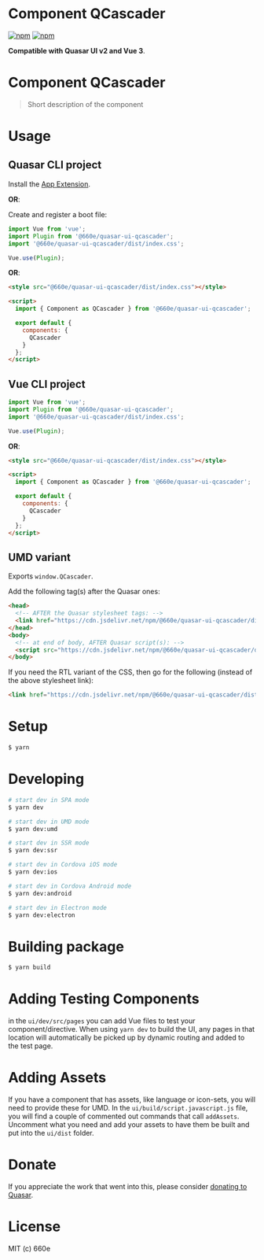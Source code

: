 # Component QCascader

[![npm](https://img.shields.io/npm/v/@660e/quasar-ui-qcascader.svg?label=@660e/quasar-ui-qcascader)](https://www.npmjs.com/package/@660e/quasar-ui-qcascader)
[![npm](https://img.shields.io/npm/dt/@660e/quasar-ui-qcascader.svg)](https://www.npmjs.com/package/@660e/quasar-ui-qcascader)

**Compatible with Quasar UI v2 and Vue 3**.

# Component QCascader

> Short description of the component

# Usage

## Quasar CLI project

Install the [App Extension](../app-extension).

**OR**:

Create and register a boot file:

```js
import Vue from 'vue';
import Plugin from '@660e/quasar-ui-qcascader';
import '@660e/quasar-ui-qcascader/dist/index.css';

Vue.use(Plugin);
```

**OR**:

```html
<style src="@660e/quasar-ui-qcascader/dist/index.css"></style>

<script>
  import { Component as QCascader } from '@660e/quasar-ui-qcascader';

  export default {
    components: {
      QCascader
    }
  };
</script>
```

## Vue CLI project

```js
import Vue from 'vue';
import Plugin from '@660e/quasar-ui-qcascader';
import '@660e/quasar-ui-qcascader/dist/index.css';

Vue.use(Plugin);
```

**OR**:

```html
<style src="@660e/quasar-ui-qcascader/dist/index.css"></style>

<script>
  import { Component as QCascader } from '@660e/quasar-ui-qcascader';

  export default {
    components: {
      QCascader
    }
  };
</script>
```

## UMD variant

Exports `window.QCascader`.

Add the following tag(s) after the Quasar ones:

```html
<head>
  <!-- AFTER the Quasar stylesheet tags: -->
  <link href="https://cdn.jsdelivr.net/npm/@660e/quasar-ui-qcascader/dist/index.min.css" rel="stylesheet" type="text/css" />
</head>
<body>
  <!-- at end of body, AFTER Quasar script(s): -->
  <script src="https://cdn.jsdelivr.net/npm/@660e/quasar-ui-qcascader/dist/index.umd.min.js"></script>
</body>
```

If you need the RTL variant of the CSS, then go for the following (instead of the above stylesheet link):

```html
<link href="https://cdn.jsdelivr.net/npm/@660e/quasar-ui-qcascader/dist/index.rtl.min.css" rel="stylesheet" type="text/css" />
```

# Setup

```bash
$ yarn
```

# Developing

```bash
# start dev in SPA mode
$ yarn dev

# start dev in UMD mode
$ yarn dev:umd

# start dev in SSR mode
$ yarn dev:ssr

# start dev in Cordova iOS mode
$ yarn dev:ios

# start dev in Cordova Android mode
$ yarn dev:android

# start dev in Electron mode
$ yarn dev:electron
```

# Building package

```bash
$ yarn build
```

# Adding Testing Components

in the `ui/dev/src/pages` you can add Vue files to test your component/directive. When using `yarn dev` to build the UI, any pages in that location will automatically be picked up by dynamic routing and added to the test page.

# Adding Assets

If you have a component that has assets, like language or icon-sets, you will need to provide these for UMD. In the `ui/build/script.javascript.js` file, you will find a couple of commented out commands that call `addAssets`. Uncomment what you need and add your assets to have them be built and put into the `ui/dist` folder.

# Donate

If you appreciate the work that went into this, please consider [donating to Quasar](https://donate.quasar.dev).

# License

MIT (c) 660e
